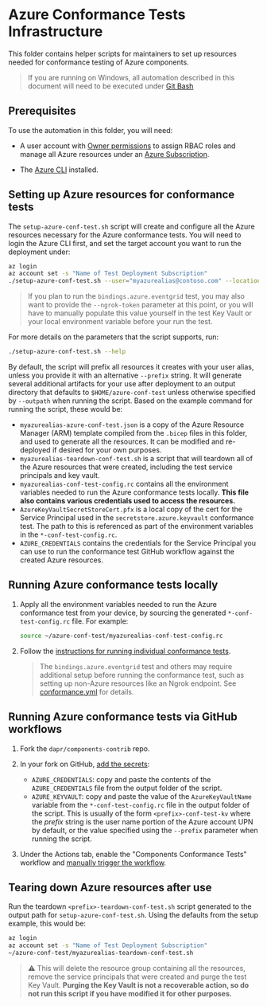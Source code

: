 # Azure Conformance Tests Infrastructure

This folder contains helper scripts for maintainers to set up resources needed for conformance testing of Azure components.

> If you are running on Windows, all automation described in this document will need to be executed under [Git Bash](https://www.atlassian.com/git/tutorials/git-bash.)

## Prerequisites

To use the automation in this folder, you will need:

- A user account with [Owner permissions](https://docs.microsoft.com/en-us/azure/role-based-access-control/built-in-roles#owner) to assign RBAC roles and manage all Azure resources under an [Azure Subscription](https://docs.microsoft.com/en-us/azure/cost-management-billing/manage/create-subscription#:~:text=Create%20a%20subscription%20in%20the%20Azure%20portal%201,the%20form%20for%20each%20type%20of%20billing%20account.).

- The [Azure CLI](https://docs.microsoft.com/en-us/cli/azure/install-azure-cli) installed.

## Setting up Azure resources for conformance tests

The `setup-azure-conf-test.sh` script will create and configure all the Azure resources necessary for the Azure conformance tests. You will need to login the Azure CLI first, and set the target account you want to run the deployment under:

```bash
az login
az account set -s "Name of Test Deployment Subscription"
./setup-azure-conf-test.sh --user="myazurealias@contoso.com" --location="EastUS"
```

> If you plan to run the `bindings.azure.eventgrid` test, you may also want to provide the `--ngrok-token` parameter at this point, or you will have to manually populate this value yourself in the test Key Vault or your local environment variable before your run the test.

For more details on the parameters that the script supports, run:

```bash
./setup-azure-conf-test.sh --help
```

By default, the script will prefix all resources it creates with your user alias, unless you provide it with an alternative `--prefix` string. It will generate several additional artifacts for your use after deployment to an output directory that defaults to `$HOME/azure-conf-test` unless otherwise specified by `--outpath` when running the script. Based on the example command for running the script, these would be:

- `myazurealias-azure-conf-test.json` is a copy of the Azure Resource Manager (ARM) template compiled from the `.bicep` files in this folder, and used to generate all the resources. It can be modified and re-deployed if desired for your own purposes.
- `myazurealias-teardown-conf-test.sh` is a script that will teardown all of the Azure resources that were created, including the test service principals and key vault.
- `myazurealias-conf-test-config.rc` contains all the environment variables needed to run the Azure conformance tests locally. **This file also contains various credentials used to access the resources.**
- `AzureKeyVaultSecretStoreCert.pfx` is a local copy of the cert for the Service Principal used in the `secretstore.azure.keyvault` conformance test. The path to this is referenced as part of the environment variables in the `*-conf-test-config.rc`.
- `AZURE_CREDENTIALS` contains the credentials for the Service Principal you can use to run the conformance test GitHub workflow against the created Azure resources.

## Running Azure conformance tests locally

1. Apply all the environment variables needed to run the Azure conformance test from your device, by sourcing the generated `*-conf-test-config.rc` file. For example:

    ```bash
    source ~/azure-conf-test/myazurealias-conf-test-config.rc
    ```

2. Follow the [instructions for running individual conformance tests](../../../../tests/conformance/README.md#running-conormance-tests).

    > The `bindings.azure.eventgrid` test and others may require additional setup before running the conformance test, such as setting up non-Azure resources like an Ngrok endpoint. See [conformance.yml](../../../../.github/workflows/conformance.yml) for details.

## Running Azure conformance tests via GitHub workflows

1. Fork the `dapr/components-contrib` repo.
2. In your fork on GitHub, [add the secrets](https://docs.github.com/en/actions/reference/encrypted-secrets#creating-encrypted-secrets-for-a-repository):

   - `AZURE_CREDENTIALS`: copy and paste the contents of the `AZURE_CREDENTIALS` file from the output folder of the script.
   - `AZURE_KEYVAULT`: copy and paste the value of the `AzureKeyVaultName` variable from the `*-conf-test-config.rc` file in the output folder of the script. This is usually of the form `<prefix>-conf-test-kv` where the _prefix_ string is the user name portion of the Azure account UPN by default, or the value specified using the `--prefix` parameter when running the script.

3. Under the Actions tab, enable the "Components Conformance Tests" workflow and [manually trigger the workflow](https://docs.github.com/en/actions/managing-workflow-runs/manually-running-a-workflow#running-a-workflow).

## Tearing down Azure resources after use

Run the teardown `<prefix>-teardown-conf-test.sh` script generated to the output path for `setup-azure-conf-test.sh`. Using the defaults from the setup example, this would be:

```bash
az login
az account set -s "Name of Test Deployment Subscription"
~/azure-conf-test/myazurealias-teardown-conf-test.sh
```

> ⚠ This will delete the resource group containing all the resources, remove the service principals that were created and purge the test Key Vault. **Purging the Key Vault is not a recoverable action, so do not run this script if you have modified it for other purposes.**
